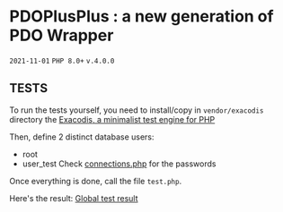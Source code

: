 # PDOPlusPlus : a new generation of PDO Wrapper

`2021-11-01` `PHP 8.0+` `v.4.0.0`

## TESTS

To run the tests yourself, you need to install/copy in `vendor/exacodis` 
directory the [Exacodis, a minimalist test engine for PHP](https://github.com/rawsrc/exacodis)

Then, define 2 distinct database users:
- root
- user_test
Check [connections.php](/connections.php) for the passwords

Once everything is done, call the file `test.php`.

Here's the result: [Global test result](/result_page.html)